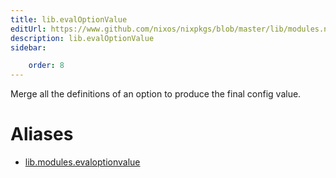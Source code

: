 ```yaml
---
title: lib.evalOptionValue
editUrl: https://www.github.com/nixos/nixpkgs/blob/master/lib/modules.nix#L782C21
description: lib.evalOptionValue
sidebar:

    order: 8
---
```


Merge all the definitions of an option to produce the final
config value.


# Aliases

- [lib.modules.evaloptionvalue](/nix-doc-comments/reference/lib/modules/lib-modules-evaloptionvalue)


